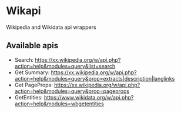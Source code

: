 # Wikapi

Wikipedia and Wikidata api wrappers

## Available apis

- Search: https://xx.wikipedia.org/w/api.php?action=help&modules=query&list=search
- Get Summary: https://xx.wikipedia.org/w/api.php?action=help&modules=query&prop=extracts|description|langlinks
- Get PageProps: https://xx.wikipedia.org/w/api.php?action=help&modules=query&prop=pageprops
- GetEntities: https://www.wikidata.org/w/api.php?action=help&modules=wbgetentities






